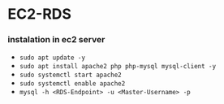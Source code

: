 # EC2-RDS
### instalation in ec2 server
- ```sudo apt update -y```
- ```sudo apt install apache2 php php-mysql mysql-client -y```
- ```sudo systemctl start apache2```
- ```sudo systemctl enable apache2```
- ```mysql -h <RDS-Endpoint> -u <Master-Username> -p```
